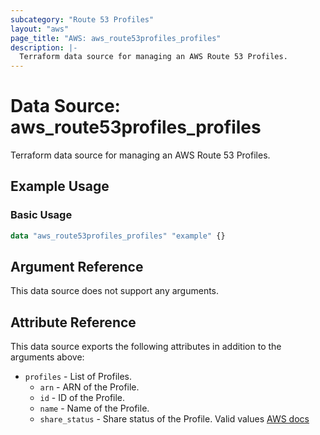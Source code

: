 ```yaml
---
subcategory: "Route 53 Profiles"
layout: "aws"
page_title: "AWS: aws_route53profiles_profiles"
description: |-
  Terraform data source for managing an AWS Route 53 Profiles.
---
```


# Data Source: aws_route53profiles_profiles

Terraform data source for managing an AWS Route 53 Profiles.

## Example Usage

### Basic Usage

```terraform
data "aws_route53profiles_profiles" "example" {}
```

## Argument Reference

This data source does not support any arguments.

## Attribute Reference

This data source exports the following attributes in addition to the arguments above:

* `profiles` - List of Profiles.
    * `arn` - ARN of the Profile.
    * `id` - ID of the Profile.
    * `name` - Name of the Profile.
    * `share_status` - Share status of the Profile. Valid values [AWS docs](https://docs.aws.amazon.com/Route53/latest/APIReference/API_route53profiles_Profile.html)
